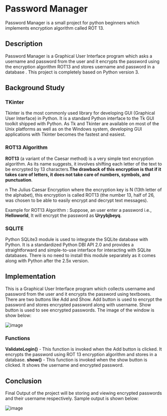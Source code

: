# Password Manager
Password Manager is a small project for python beginners which implements encryption algorithm called ROT 13.
## Description
Password Manager is a Graphical User Interface program which asks a username and password from the user and it encrypts the password using the encryption algorithm ROT13 and stores username and password in a database . This project is completely based on Python version 3.
## Background Study
### TKinter
Tkinter is the most commonly used library for developing GUI (Graphical User Interface) in Python. It is a standard Python interface to the Tk GUI toolkit shipped with Python. As Tk and Tkinter are available on most of the Unix platforms as well as on the Windows system, developing GUI applications with Tkinter becomes the fastest and easiest.
### ROT13 Algorithm
**ROT13** (a variant of the Caesar method) is a very simple text encryption algorithm. As its name suggests, it involves shifting each letter of the text to be encrypted by 13 characters.**The drawback of this encryption is that if it takes care of letters, it does not take care of numbers, symbols, and punctuation**.

n The Julius Caesar Encryption where the encryption key is N (13th letter of the alphabet), this encryption is called ROT13 (the number 13, half of 26, was chosen to be able to easily encrypt and decrypt text messages).

Example for ROT13 Algorithm : Suppose, an user enter a password i.e., **Helloworld**, It will encrypt the password as **Uryybjbeyq**.

### SQLITE
Python SQLite3 module is used to integrate the SQLite database with Python. It is a standardized Python DBI API 2.0 and provides a straightforward and simple-to-use interface for interacting with SQLite databases. There is no need to install this module separately as it comes along with Python after the 2.5x version.

## Implementation
This is a Graphical User Interface program which collects username and password from the user and it encrypts the password using textboxes. There are two buttons like Add and Show. Add button is used to encrypt the password and stores encrypted password along with username. Show button is used to see encrypted passwords. The image of the window is show below:

![image](https://user-images.githubusercontent.com/72243394/200180454-7d44adfe-f7ac-4afe-b56a-9915ee043be9.png)

### Functions
**ValidateLogin()** - This function is invoked when the Add button is clicked. It encrypts the password using ROT 13 encryption algorithm and stores in a database. 
**show()** - This function is invoked when the show button is clicked. It shows the username and encrypted password.

## Conclusion
Final Output of the project will be storing and viewing encrypted passwords and their username respectively. Sample output is shown below:

![image](https://user-images.githubusercontent.com/72243394/200180929-ff263b22-9002-47f6-816d-82e80e125e3f.png)



